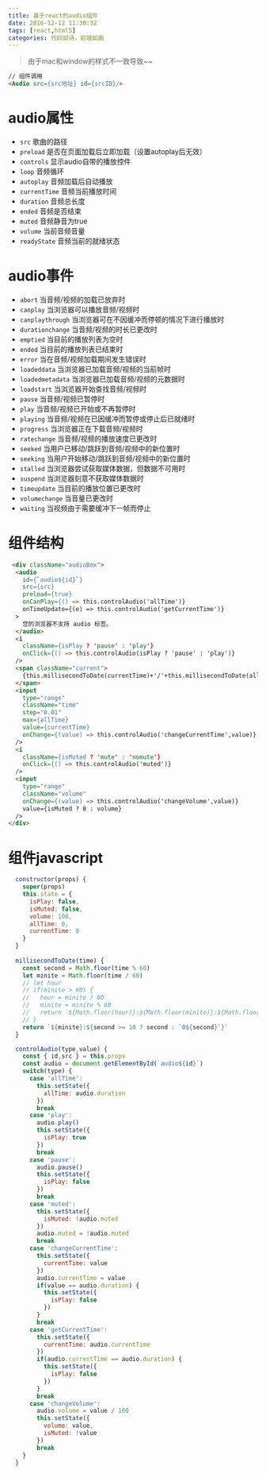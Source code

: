 ```yaml
---
title: 基于react的audio组件
date: 2016-12-12 11:30:32
tags: [react,html5]
categories: 代码如诗，前端如画
---
```


> 由于mac和window的样式不一致导致~~

```html
// 组件调用
<Audio src={src地址} id={srcID}/>
```

# audio属性

- `src` 歌曲的路径
- `preload` 是否在页面加载后立即加载（设置autoplay后无效）
- `controls`  显示audio自带的播放控件
- `loop` 音频循环
- `autoplay` 音频加载后自动播放
- `currentTime` 音频当前播放时间
- `duration` 音频总长度
- `ended` 音频是否结束
- `muted` 音频静音为true
- `volume` 当前音频音量
- `readyState`	音频当前的就绪状态

<!-- more -->

# audio事件

- `abort`	当音频/视频的加载已放弃时
- `canplay`	当浏览器可以播放音频/视频时
- `canplaythrough`	当浏览器可在不因缓冲而停顿的情况下进行播放时
- `durationchange`	当音频/视频的时长已更改时
- `emptied`	当目前的播放列表为空时
- `ended`	当目前的播放列表已结束时
- `error`	当在音频/视频加载期间发生错误时
- `loadeddata`	当浏览器已加载音频/视频的当前帧时
- `loadedmetadata`	当浏览器已加载音频/视频的元数据时
- `loadstart`	当浏览器开始查找音频/视频时
- `pause`	当音频/视频已暂停时
- `play`	当音频/视频已开始或不再暂停时
- `playing`	当音频/视频在已因缓冲而暂停或停止后已就绪时
- `progress`	当浏览器正在下载音频/视频时
- `ratechange`	当音频/视频的播放速度已更改时
- `seeked`	当用户已移动/跳跃到音频/视频中的新位置时
- `seeking`	当用户开始移动/跳跃到音频/视频中的新位置时
- `stalled`	当浏览器尝试获取媒体数据，但数据不可用时
- `suspend`	当浏览器刻意不获取媒体数据时
- `timeupdate`	当目前的播放位置已更改时
- `volumechange`	当音量已更改时
- `waiting`	当视频由于需要缓冲下一帧而停止


# 组件结构

```html
 <div className="audioBox">
  <audio 
    id={`audio${id}`}
    src={src}
    preload={true}
    onCanPlay={() => this.controlAudio('allTime')}
    onTimeUpdate={(e) => this.controlAudio('getCurrentTime')}
  >
    您的浏览器不支持 audio 标签。
  </audio>  
  <i 
    className={isPlay ? 'pause' : 'play'} 
    onClick={() => this.controlAudio(isPlay ? 'pause' : 'play')}
  />
  <span className="current">
    {this.millisecondToDate(currentTime)+'/'+this.millisecondToDate(allTime)}
  </span>
  <input 
    type="range" 
    className="time" 
    step="0.01" 
    max={allTime}     
    value={currentTime}  
    onChange={(value) => this.controlAudio('changeCurrentTime',value)} 
  />
  <i 
    className={isMuted ? 'mute' : 'nomute'} 
    onClick={() => this.controlAudio('muted')}
  />
  <input 
    type="range" 
    className="volume"
    onChange={(value) => this.controlAudio('changeVolume',value)} 
    value={isMuted ? 0 : volume} 
  />
</div>
```

# 组件javascript

```javascript
  constructor(props) {
    super(props)
    this.state = {
      isPlay: false,
      isMuted: false,
      volume: 100,
      allTime: 0,
      currentTime: 0
    }
  }
  
  millisecondToDate(time) {
    const second = Math.floor(time % 60)
    let minite = Math.floor(time / 60)
    // let hour
    // if(minite > 60) {
    //   hour = minite / 60
    //   minite = minite % 60
    //   return `${Math.floor(hour)}:${Math.floor(minite)}:${Math.floor(second)}`
    // }
    return `${minite}:${second >= 10 ? second : `0${second}`}`
  }

  controlAudio(type,value) {
    const { id,src } = this.props
    const audio = document.getElementById(`audio${id}`)
    switch(type) {
      case 'allTime':
        this.setState({
          allTime: audio.duration
        })
        break
      case 'play':
        audio.play()
        this.setState({
          isPlay: true
        })
        break
      case 'pause':
        audio.pause()
        this.setState({
          isPlay: false
        })
        break
      case 'muted':
        this.setState({
          isMuted: !audio.muted
        })
        audio.muted = !audio.muted
        break
      case 'changeCurrentTime':
        this.setState({
          currentTime: value
        })
        audio.currentTime = value
        if(value == audio.duration) {
          this.setState({
            isPlay: false
          })
        }
        break
      case 'getCurrentTime':
        this.setState({
          currentTime: audio.currentTime
        })
        if(audio.currentTime == audio.duration) {
          this.setState({
            isPlay: false
          })
        }
        break
      case 'changeVolume':
        audio.volume = value / 100
        this.setState({
          volume: value,
          isMuted: !value
        })
        break  
    }
  }
```


